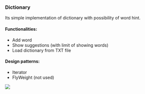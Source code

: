 ### Dictionary

Its simple implementation of dictionary with possibility of word hint.

#### Functionalities:
- Add word
- Show suggestions (with limit of showing words)
- Load dictionary from TXT file

#### Design patterns:
- Iterator
- FlyWeight (not used)

![](https://i.imgur.com/kIFoiYe.png)
